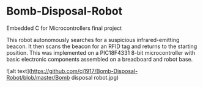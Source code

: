 # Bomb-Disposal-Robot
Embedded C for Microcontrollers final project

This robot autonomously searches for a suspicious infrared-emitting beacon. It then scans the beacon for an RFID tag and returns to the starting position. This was implemented on a PIC18F4331 8-bit microcontroller with basic electronic components assembled on a breadboard and robot base.

![alt text](https://github.com/cj1917/Bomb-Disposal-Robot/blob/master/Bomb disposal robot.jpg)

